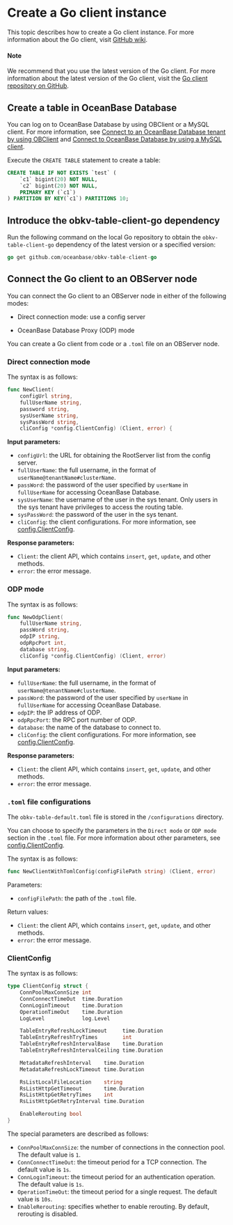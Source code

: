 # Create a Go client instance

This topic describes how to create a Go client instance. For more information about the Go client, visit [GitHub wiki](https://github.com/oceanbase/obkv-table-client-go/wiki/OBKV-Table-Client-Go%E7%9B%AE%E5%BD%95le-client-go/wiki/OBKV-Table-Client-Go%E7%9B%AE%E5%BD%95). 

<main id="notice" type='explain'>
  <h4>Note</h4>
  <p> We recommend that you use the latest version of the Go client. For more information about the latest version of the Go client, visit the <a href="https://github.com/oceanbase/obkv-table-client-go">Go client repository on GitHub</a>. </p>
</main>

## Create a table in OceanBase Database

You can log on to OceanBase Database by using OBClient or a MySQL client. For more information, see [Connect to an OceanBase Database tenant by using OBClient](../../../../300.develop/100.application-development-of-mysql-mode/100.connect-to-oceanbase-database-of-mysql-mode/300.connect-to-an-oceanbase-tenant-by-using-obclient-of-mysql-mode.md) and [Connect to OceanBase Database by using a MySQL client](../../../../300.develop/100.application-development-of-mysql-mode/100.connect-to-oceanbase-database-of-mysql-mode/200.connect-to-an-oceanbase-tenant-by-using-a-mysql-client-of-mysql-mode.md). 

Execute the `CREATE TABLE` statement to create a table: 

```sql
CREATE TABLE IF NOT EXISTS `test` (
    `c1` bigint(20) NOT NULL,
    `c2` bigint(20) NOT NULL,
    PRIMARY KEY (`c1`)
) PARTITION BY KEY(`c1`) PARTITIONS 10;
```

## Introduce the obkv-table-client-go dependency

Run the following command on the local Go repository to obtain the `obkv-table-client-go` dependency of the latest version or a specified version: 

```go
go get github.com/oceanbase/obkv-table-client-go
```

## Connect the Go client to an OBServer node

You can connect the Go client to an OBServer node in either of the following modes:

* Direct connection mode: use a config server 

* OceanBase Database Proxy (ODP) mode 

You can create a Go client from code or a `.toml` file on an OBServer node. 

### Direct connection mode

The syntax is as follows:

```go
func NewClient(
    configUrl string,
    fullUserName string,
    password string,
    sysUserName string,
    sysPassWord string,
    cliConfig *config.ClientConfig) (Client, error) {
```

**Input parameters:**

* `configUrl`: the URL for obtaining the RootServer list from the config server. 
* `fullUserName`: the full username, in the format of `userName@tenantName#clusterName`. 
* `passWord`: the password of the user specified by `userName` in `fullUserName` for accessing OceanBase Database. 
* `sysUserName`: the username of the user in the sys tenant. Only users in the sys tenant have privileges to access the routing table. 
* `sysPassWord`: the password of the user in the sys tenant. 
* `cliConfig`: the client configurations. For more information, see [config.ClientConfig](#ClientConfig). 

**Response parameters:**

* `Client`: the client API, which contains `insert`, `get`, `update`, and other methods. 
* `error`: the error message. 

### ODP mode

The syntax is as follows:

```go
func NewOdpClient(
    fullUserName string,
    passWord string,
    odpIP string,
    odpRpcPort int,
    database string,
    cliConfig *config.ClientConfig) (Client, error)
```

**Input parameters:**

* `fullUserName`: the full username, in the format of `userName@tenantName#clusterName`. 
* `passWord`: the password of the user specified by `userName` in `fullUserName` for accessing OceanBase Database. 
* `odpIP`: the IP address of ODP. 
* `odpRpcPort`: the RPC port number of ODP. 
* `database`: the name of the database to connect to. 
* `cliConfig`: the client configurations. For more information, see [config.ClientConfig](#ClientConfig). 

**Response parameters:**

* `Client`: the client API, which contains `insert`, `get`, `update`, and other methods. 
* `error`: the error message. 

### `.toml` file configurations

The `obkv-table-default.toml` file is stored in the `/configurations` directory. 

You can choose to specify the parameters in the `Direct mode` or `ODP mode` section in the `.toml` file. For more information about other parameters, see [config.ClientConfig](#ClientConfig). 

The syntax is as follows:

```go
func NewClientWithTomlConfig(configFilePath string) (Client, error)
```

Parameters:

* `configFilePath`: the path of the `.toml` file. 

Return values:

* `Client`: the client API, which contains `insert`, `get`, `update`, and other methods. 
* `error`: the error message. 

### ClientConfig

The syntax is as follows:

```go
type ClientConfig struct {
    ConnPoolMaxConnSize int
    ConnConnectTimeOut  time.Duration
    ConnLoginTimeout    time.Duration
    OperationTimeOut    time.Duration
    LogLevel            log.Level

    TableEntryRefreshLockTimeout     time.Duration
    TableEntryRefreshTryTimes        int
    TableEntryRefreshIntervalBase    time.Duration
    TableEntryRefreshIntervalCeiling time.Duration

    MetadataRefreshInterval    time.Duration
    MetadataRefreshLockTimeout time.Duration

    RsListLocalFileLocation    string
    RsListHttpGetTimeout       time.Duration
    RsListHttpGetRetryTimes    int
    RsListHttpGetRetryInterval time.Duration

    EnableRerouting bool
}
```

The special parameters are described as follows:

* `ConnPoolMaxConnSize`: the number of connections in the connection pool. The default value is `1`. 
* `ConnConnectTimeOut`: the timeout period for a TCP connection. The default value is `1s`. 
* `ConnLoginTimeout`: the timeout period for an authentication operation. The default value is `1s`. 
* `OperationTimeOut`: the timeout period for a single request. The default value is `10s`. 
* `EnableRerouting`: specifies whether to enable rerouting. By default, rerouting is disabled. 
